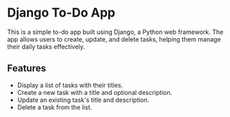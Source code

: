 # Django To-Do App

This is a simple to-do app built using Django, a Python web framework. The app allows users to create, update, and delete tasks, helping them manage their daily tasks effectively.

## Features

- Display a list of tasks with their titles.
- Create a new task with a title and optional description.
- Update an existing task's title and description.
- Delete a task from the list.
